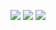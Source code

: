 <img src="./project-portfolio/port__1.png"></img>
<img src="./port__2.png"></img>
<img src="./port__3.png"></img>
